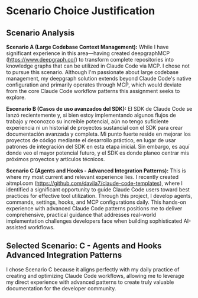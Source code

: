 # Scenario Choice Justification

## Scenario Analysis

**Scenario A (Large Codebase Context Management):** While I have significant experience in this area—having created deepgraphMCP (https://www.deepgraph.co/) to transform complete repositories into knowledge graphs that can be utilized in Claude Code via MCP. I chose not to pursue this scenario. Although I'm passionate about large codebase management, my deepgraph solution extends beyond Claude Code's native configuration and primarily operates through MCP, which would deviate from the core Claude Code workflow patterns this assignment seeks to explore.

**Escenario B (Casos de uso avanzados del SDK):** El SDK de Claude Code se lanzó recientemente y, si bien estoy implementando algunos flujos de trabajo y reconozco su increíble potencial, aún no tengo suficiente experiencia ni un historial de proyectos sustancial con el SDK para crear documentación avanzada y completa. Mi punto fuerte reside en mejorar los proyectos de código mediante el desarrollo práctico, en lugar de usar patrones de integración del SDK en esta etapa inicial. Sin embargo, es aquí donde veo el mayor potencial futuro, y el SDK es donde planeo centrar mis próximos proyectos y artículos técnicos.

**Scenario C (Agents and Hooks - Advanced Integration Patterns):** This is where my most current and relevant experience lies. I recently created aitmpl.com (https://github.com/davila7/claude-code-templates), where I identified a significant opportunity to guide Claude Code users toward best practices for effective tool utilization. Through this project, I develop agents, commands, settings, hooks, and MCP configurations daily. This hands-on experience with advanced Claude Code patterns positions me to deliver comprehensive, practical guidance that addresses real-world implementation challenges developers face when building sophisticated AI-assisted workflows.

## Selected Scenario: C - Agents and Hooks Advanced Integration Patterns

I chose Scenario C because it aligns perfectly with my daily practice of creating and optimizing Claude Code workflows, allowing me to leverage my direct experience with advanced patterns to create truly valuable documentation for the developer community.